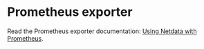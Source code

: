 <!--
title: "Prometheus exporter"
custom_edit_url: https://github.com/netdata/netdata/edit/master/src/web/api/exporters/prometheus/README.md
sidebar_label: "Prometheus exporter"
learn_status: "Published"
learn_topic_type: "References"
learn_rel_path: "Developers/Web/Api/Exporters"
-->

# Prometheus exporter

Read the Prometheus exporter documentation: [Using Netdata with Prometheus](/src/exporting/prometheus/README.md).


